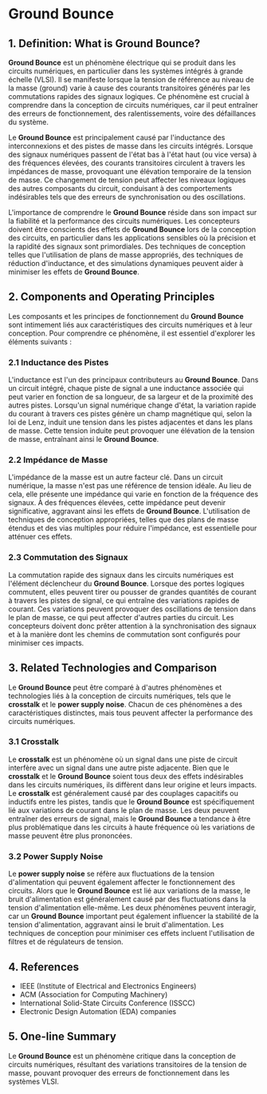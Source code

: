 # Ground Bounce

## 1. Definition: What is **Ground Bounce**?
**Ground Bounce** est un phénomène électrique qui se produit dans les circuits numériques, en particulier dans les systèmes intégrés à grande échelle (VLSI). Il se manifeste lorsque la tension de référence au niveau de la masse (ground) varie à cause des courants transitoires générés par les commutations rapides des signaux logiques. Ce phénomène est crucial à comprendre dans la conception de circuits numériques, car il peut entraîner des erreurs de fonctionnement, des ralentissements, voire des défaillances du système.

Le **Ground Bounce** est principalement causé par l'inductance des interconnexions et des pistes de masse dans les circuits intégrés. Lorsque des signaux numériques passent de l'état bas à l'état haut (ou vice versa) à des fréquences élevées, des courants transitoires circulent à travers les impédances de masse, provoquant une élévation temporaire de la tension de masse. Ce changement de tension peut affecter les niveaux logiques des autres composants du circuit, conduisant à des comportements indésirables tels que des erreurs de synchronisation ou des oscillations.

L'importance de comprendre le **Ground Bounce** réside dans son impact sur la fiabilité et la performance des circuits numériques. Les concepteurs doivent être conscients des effets de **Ground Bounce** lors de la conception des circuits, en particulier dans les applications sensibles où la précision et la rapidité des signaux sont primordiales. Des techniques de conception telles que l'utilisation de plans de masse appropriés, des techniques de réduction d'inductance, et des simulations dynamiques peuvent aider à minimiser les effets de **Ground Bounce**.

## 2. Components and Operating Principles
Les composants et les principes de fonctionnement du **Ground Bounce** sont intimement liés aux caractéristiques des circuits numériques et à leur conception. Pour comprendre ce phénomène, il est essentiel d'explorer les éléments suivants :

### 2.1 Inductance des Pistes
L'inductance est l'un des principaux contributeurs au **Ground Bounce**. Dans un circuit intégré, chaque piste de signal a une inductance associée qui peut varier en fonction de sa longueur, de sa largeur et de la proximité des autres pistes. Lorsqu'un signal numérique change d'état, la variation rapide du courant à travers ces pistes génère un champ magnétique qui, selon la loi de Lenz, induit une tension dans les pistes adjacentes et dans les plans de masse. Cette tension induite peut provoquer une élévation de la tension de masse, entraînant ainsi le **Ground Bounce**.

### 2.2 Impédance de Masse
L'impédance de la masse est un autre facteur clé. Dans un circuit numérique, la masse n'est pas une référence de tension idéale. Au lieu de cela, elle présente une impédance qui varie en fonction de la fréquence des signaux. À des fréquences élevées, cette impédance peut devenir significative, aggravant ainsi les effets de **Ground Bounce**. L'utilisation de techniques de conception appropriées, telles que des plans de masse étendus et des vias multiples pour réduire l'impédance, est essentielle pour atténuer ces effets.

### 2.3 Commutation des Signaux
La commutation rapide des signaux dans les circuits numériques est l'élément déclencheur du **Ground Bounce**. Lorsque des portes logiques commutent, elles peuvent tirer ou pousser de grandes quantités de courant à travers les pistes de signal, ce qui entraîne des variations rapides de courant. Ces variations peuvent provoquer des oscillations de tension dans le plan de masse, ce qui peut affecter d'autres parties du circuit. Les concepteurs doivent donc prêter attention à la synchronisation des signaux et à la manière dont les chemins de commutation sont configurés pour minimiser ces impacts.

## 3. Related Technologies and Comparison
Le **Ground Bounce** peut être comparé à d'autres phénomènes et technologies liés à la conception de circuits numériques, tels que le **crosstalk** et le **power supply noise**. Chacun de ces phénomènes a des caractéristiques distinctes, mais tous peuvent affecter la performance des circuits numériques.

### 3.1 Crosstalk
Le **crosstalk** est un phénomène où un signal dans une piste de circuit interfère avec un signal dans une autre piste adjacente. Bien que le **crosstalk** et le **Ground Bounce** soient tous deux des effets indésirables dans les circuits numériques, ils diffèrent dans leur origine et leurs impacts. Le **crosstalk** est généralement causé par des couplages capacitifs ou inductifs entre les pistes, tandis que le **Ground Bounce** est spécifiquement lié aux variations de courant dans le plan de masse. Les deux peuvent entraîner des erreurs de signal, mais le **Ground Bounce** a tendance à être plus problématique dans les circuits à haute fréquence où les variations de masse peuvent être plus prononcées.

### 3.2 Power Supply Noise
Le **power supply noise** se réfère aux fluctuations de la tension d'alimentation qui peuvent également affecter le fonctionnement des circuits. Alors que le **Ground Bounce** est lié aux variations de la masse, le bruit d'alimentation est généralement causé par des fluctuations dans la tension d'alimentation elle-même. Les deux phénomènes peuvent interagir, car un **Ground Bounce** important peut également influencer la stabilité de la tension d'alimentation, aggravant ainsi le bruit d'alimentation. Les techniques de conception pour minimiser ces effets incluent l'utilisation de filtres et de régulateurs de tension.

## 4. References
- IEEE (Institute of Electrical and Electronics Engineers)
- ACM (Association for Computing Machinery)
- International Solid-State Circuits Conference (ISSCC)
- Electronic Design Automation (EDA) companies

## 5. One-line Summary
Le **Ground Bounce** est un phénomène critique dans la conception de circuits numériques, résultant des variations transitoires de la tension de masse, pouvant provoquer des erreurs de fonctionnement dans les systèmes VLSI.